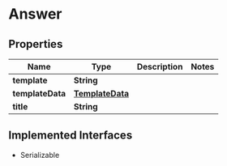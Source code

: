 

# Answer


## Properties

Name | Type | Description | Notes
------------ | ------------- | ------------- | -------------
**template** | **String** |  | 
**templateData** | [**TemplateData**](TemplateData.md) |  | 
**title** | **String** |  | 


## Implemented Interfaces

* Serializable


